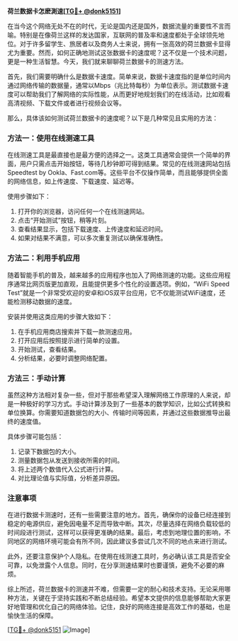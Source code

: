 **荷兰数据卡怎麽測速[[TG💪+ @donk5151](https://t.me/s/donk5151)]**

在当今这个网络无处不在的时代，无论是国内还是国外，数据流量的重要性不言而喻。特别是在像荷兰这样的发达国家，互联网的普及率和速度都处于全球领先地位。对于许多留学生、旅居者以及商务人士来说，拥有一张高效的荷兰数据卡显得尤为重要。然而，如何正确地测试这张数据卡的速度呢？这不仅是一个技术问题，更是一种生活智慧。今天，我们就来聊聊荷兰数据卡的测速方法。

首先，我们需要明确什么是数据卡速度。简单来说，数据卡速度指的是单位时间内通过网络传输的数据量，通常以Mbps（兆比特每秒）为单位表示。测试数据卡速度可以帮助我们了解网络的实际性能，从而更好地规划我们的在线活动，比如观看高清视频、下载文件或者进行视频会议等。

那么，具体该如何测试荷兰数据卡的速度呢？以下是几种常见且实用的方法：

### 方法一：使用在线测速工具

在线测速工具是最直接也是最方便的选择之一。这类工具通常会提供一个简单的界面，用户只需点击开始按钮，等待几秒钟即可得到结果。常见的在线测速网站包括Speedtest by Ookla、Fast.com等。这些平台不仅操作简单，而且能够提供全面的网络信息，如上传速度、下载速度、延迟等。

使用步骤如下：
1. 打开你的浏览器，访问任何一个在线测速网站。
2. 点击“开始测试”按钮，稍等片刻。
3. 查看结果显示，包括下载速度、上传速度和延迟时间。
4. 如果对结果不满意，可以多次重复测试以确保准确性。

### 方法二：利用手机应用

随着智能手机的普及，越来越多的应用程序也加入了网络测速的功能。这些应用程序通常比网页版更加直观，且能提供更多个性化的设置选项。例如，“WiFi Speed Test”就是一个非常受欢迎的安卓和iOS双平台应用，它不仅能测试WiFi速度，还能检测移动数据的速度。

安装并使用这类应用的步骤大致如下：
1. 在手机应用商店搜索并下载一款测速应用。
2. 打开应用后按照提示进行简单的设置。
3. 开始测试，查看结果。
4. 分析结果，必要时调整网络配置。

### 方法三：手动计算

虽然这种方法相对复杂一些，但对于那些希望深入理解网络工作原理的人来说，却是一种极好的学习方式。手动计算涉及到了一些基本的数学知识，比如公式转换和单位换算。你需要知道数据包的大小、传输时间等因素，并通过这些数据推导出最终的速度值。

具体步骤可能包括：
1. 记录下数据包的大小。
2. 测量数据包从发送到接收所需的时间。
3. 将上述两个数值代入公式进行计算。
4. 对比理论值与实际值，分析差异原因。

### 注意事项

在进行数据卡测速时，还有一些需要注意的地方。首先，确保你的设备已经连接到稳定的电源供应，避免因电量不足而导致中断。其次，尽量选择在网络负载较低的时间段进行测试，这样可以获得更准确的结果。最后，考虑到地理位置的影响，不同地区的网络环境可能会有所不同，因此建议多尝试几次不同的地点来进行测试。

此外，还要注意保护个人隐私。在使用在线测速工具时，务必确认该工具是否安全可靠，以免泄露个人信息。同时，在分享测速结果时也要谨慎，避免不必要的麻烦。

综上所述，荷兰数据卡的测速并不难，但需要一定的耐心和技术支持。无论采用哪种方法，关键在于坚持实践和不断总结经验。希望本文提供的信息能够帮助大家更好地管理和优化自己的网络体验。记住，良好的网络连接是高效工作的基础，也是愉快生活的保障。

[[TG💪+ @donk5151](https://t.me/s/donk5151) ![Image](https://i.postimg.cc/rwNCRYN7/Snipaste-2025-04-30-17-27-05.png)]